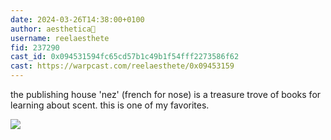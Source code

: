 ```yaml
---
date: 2024-03-26T14:38:00+0100
author: aesthetica🎩
username: reelaesthete
fid: 237290
cast_id: 0x094531594fc65cd57b1c49b1f54fff2273586f62
cast: https://warpcast.com/reelaesthete/0x09453159
---
```

the publishing house 'nez' (french for nose) is a treasure trove of books for learning about scent. this is one of my favorites.  

![](https://imagedelivery.net/BXluQx4ige9GuW0Ia56BHw/25bacf70-03bb-453a-17e3-285a34293300/original)
